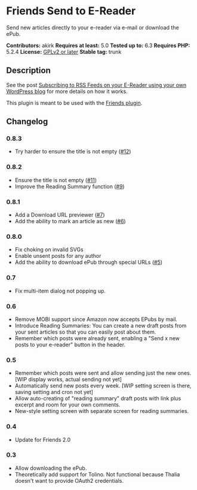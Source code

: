 # Friends Send to E-Reader

Send new articles directly to your e-reader via e-mail or download the ePub.

**Contributors:** akirk
**Requires at least:** 5.0
**Tested up to:** 6.3
**Requires PHP:** 5.2.4
**License:** [GPLv2 or later](http://www.gnu.org/licenses/gpl-2.0.html)
**Stable tag:** trunk

## Description

See the post [Subscribing to RSS Feeds on your E-Reader using your own WordPress blog](https://wpfriends.at/2021/09/20/subscribing-to-rss-feeds-on-your-e-reader/) for more details on how it works.

This plugin is meant to be used with the [Friends plugin](https://github.com/akirk/friends/).

## Changelog

### 0.8.3
- Try harder to ensure the title is not empty ([#12])

### 0.8.2
- Ensure the title is not empty ([#11])
- Improve the Reading Summary function ([#9])

### 0.8.1
- Add a Download URL previewer ([#7])
- Add the ability to mark an article as new ([#6])

### 0.8.0
- Fix choking on invalid SVGs
- Enable unsent posts for any author
- Add the ability to download ePub through special URLs ([#5])

### 0.7
- Fix multi-item dialog not popping up.

### 0.6
- Remove MOBI support since Amazon now accepts EPubs by mail.
- Introduce Reading Summaries: You can create a new draft posts from your sent articles so that you can easily post about them.
- Remember which posts were already sent, enabling a "Send x new posts to your e-reader" button in the header.

### 0.5
- Remember which posts were sent and allow sending just the new ones. [WIP display works, actual sending not yet]
- Automatically send new posts every week. [WIP setting screen is there, saving setting and cron not yet]
- Allow auto-creating of "reading summary" draft posts with link plus excerpt and room for your own comments.
- New-style setting screen with separate screen for reading summaries.

### 0.4
- Update for Friends 2.0

### 0.3
- Allow downloading the ePub.
- Theoretically add support for Tolino. Not functional because Thalia doesn't want to provide OAuth2 credentials.

[#12]: https://github.com/akirk/friends-send-to-e-reader/pull/12
[#11]: https://github.com/akirk/friends-send-to-e-reader/pull/11
[#9]: https://github.com/akirk/friends-send-to-e-reader/pull/9
[#7]: https://github.com/akirk/friends-send-to-e-reader/pull/7
[#6]: https://github.com/akirk/friends-send-to-e-reader/pull/6
[#5]: https://github.com/akirk/friends-send-to-e-reader/pull/5
